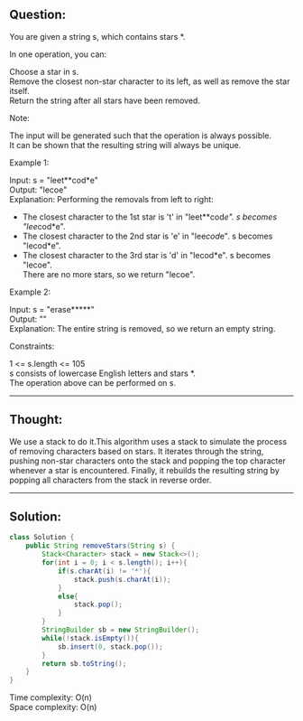 ## Question:

You are given a string s, which contains stars *.  

In one operation, you can:  

Choose a star in s.  
Remove the closest non-star character to its left, as well as remove the star itself.  
Return the string after all stars have been removed.  

Note:  

The input will be generated such that the operation is always possible.  
It can be shown that the resulting string will always be unique.  
 
Example 1:  

Input: s = "leet**cod*e"  
Output: "lecoe"  
Explanation: Performing the removals from left to right:  
- The closest character to the 1st star is 't' in "leet**cod*e". s becomes "lee*cod*e".  
- The closest character to the 2nd star is 'e' in "lee*cod*e". s becomes "lecod*e".  
- The closest character to the 3rd star is 'd' in "lecod*e". s becomes "lecoe".  
There are no more stars, so we return "lecoe".  

Example 2:  

Input: s = "erase*****"  
Output: ""  
Explanation: The entire string is removed, so we return an empty string.  
 
Constraints:  

1 <= s.length <= 105  
s consists of lowercase English letters and stars *.  
The operation above can be performed on s.  

---
## Thought:
We use a stack to do it.This algorithm uses a stack to simulate the process of removing characters based on stars. It iterates through the string, pushing non-star characters onto the stack and popping the top character whenever a star is encountered. Finally, it rebuilds the resulting string by popping all characters from the stack in reverse order.

---
## Solution:
```Java
class Solution {
    public String removeStars(String s) {
        Stack<Character> stack = new Stack<>();
        for(int i = 0; i < s.length(); i++){
            if(s.charAt(i) != '*'){
                stack.push(s.charAt(i));
            }
            else{
                stack.pop();
            }
        }
        StringBuilder sb = new StringBuilder();
        while(!stack.isEmpty()){
            sb.insert(0, stack.pop());
        }
        return sb.toString();
    }
}
```
Time complexity: O(n)  
Space complexity: O(n)
